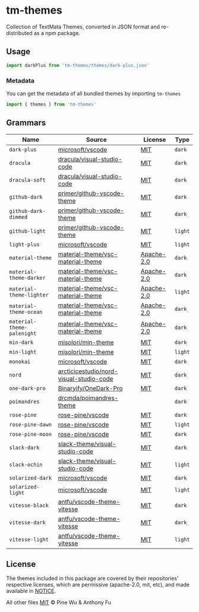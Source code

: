 # tm-themes

Collection of TextMata Themes, converted in JSON format and re-distributed as a npm package.

## Usage

```ts
import darkPlus from 'tm-themes/themes/dark-plus.json'
```

### Metadata

You can get the metadata of all bundled themes by importing `tm-themes`

```ts
import { themes } from 'tm-themes'
```

## Grammars

<!--list-start-->
| Name | Source | License | Type |
| ---- | ------ | ------- | ---- |
| `dark-plus` | [microsoft/vscode](https://github.com/microsoft/vscode/blob/17e30760a3bad6d91327de38ac8f2cf6a161d307/extensions/theme-defaults/themes/dark_plus.json) | [MIT](https://raw.githubusercontent.com/microsoft/vscode/main/LICENSE.txt) | `dark` |
| `dracula` | [dracula/visual-studio-code](https://github.com/dracula/visual-studio-code/blob/e475d548db27773fa0004b252c0a4701f187fb7e/src/dracula.yml) | [MIT](https://raw.githubusercontent.com/dracula/visual-studio-code/master/LICENSE) | `dark` |
| `dracula-soft` | [dracula/visual-studio-code](https://github.com/dracula/visual-studio-code/blob/e475d548db27773fa0004b252c0a4701f187fb7e/src/dracula.yml) | [MIT](https://raw.githubusercontent.com/dracula/visual-studio-code/master/LICENSE) | `dark` |
| `github-dark` | [primer/github-vscode-theme](https://github.com/primer/github-vscode-theme/blob/38b50d41bdc6b190b7351e220956af043221d763/src/theme.js) | [MIT](https://raw.githubusercontent.com/primer/github-vscode-theme/main/LICENSE) | `dark` |
| `github-dark-dimmed` | [primer/github-vscode-theme](https://github.com/primer/github-vscode-theme/blob/38b50d41bdc6b190b7351e220956af043221d763/src/theme.js) | [MIT](https://raw.githubusercontent.com/primer/github-vscode-theme/main/LICENSE) | `dark` |
| `github-light` | [primer/github-vscode-theme](https://github.com/primer/github-vscode-theme/blob/38b50d41bdc6b190b7351e220956af043221d763/src/theme.js) | [MIT](https://raw.githubusercontent.com/primer/github-vscode-theme/main/LICENSE) | `light` |
| `light-plus` | [microsoft/vscode](https://github.com/microsoft/vscode/blob/17e30760a3bad6d91327de38ac8f2cf6a161d307/extensions/theme-defaults/themes/light_plus.json) | [MIT](https://raw.githubusercontent.com/microsoft/vscode/main/LICENSE.txt) | `light` |
| `material-theme` | [material-theme/vsc-material-theme](https://github.com/material-theme/vsc-material-theme/blob/9c1313579cecdd377fc475ccf108da6402216745/src/material.theme.config.ts) | [Apache-2.0](https://raw.githubusercontent.com/material-theme/vsc-material-theme/main/LICENSE) | `dark` |
| `material-theme-darker` | [material-theme/vsc-material-theme](https://github.com/material-theme/vsc-material-theme/blob/9c1313579cecdd377fc475ccf108da6402216745/src/material.theme.config.ts) | [Apache-2.0](https://raw.githubusercontent.com/material-theme/vsc-material-theme/main/LICENSE) | `dark` |
| `material-theme-lighter` | [material-theme/vsc-material-theme](https://github.com/material-theme/vsc-material-theme/blob/9c1313579cecdd377fc475ccf108da6402216745/src/material.theme.config.ts) | [Apache-2.0](https://raw.githubusercontent.com/material-theme/vsc-material-theme/main/LICENSE) | `light` |
| `material-theme-ocean` | [material-theme/vsc-material-theme](https://github.com/material-theme/vsc-material-theme/blob/9c1313579cecdd377fc475ccf108da6402216745/src/material.theme.config.ts) | [Apache-2.0](https://raw.githubusercontent.com/material-theme/vsc-material-theme/main/LICENSE) | `dark` |
| `material-theme-palenight` | [material-theme/vsc-material-theme](https://github.com/material-theme/vsc-material-theme/blob/9c1313579cecdd377fc475ccf108da6402216745/src/material.theme.config.ts) | [Apache-2.0](https://raw.githubusercontent.com/material-theme/vsc-material-theme/main/LICENSE) | `dark` |
| `min-dark` | [misolori/min-theme](https://github.com/misolori/min-theme/blob/dd796c3f294daecfb7f10ed277ffdc30517d59cf/themes/min-dark.json) | [MIT](https://raw.githubusercontent.com/miguelsolorio/min-theme/master/LICENSE) | `dark` |
| `min-light` | [misolori/min-theme](https://github.com/misolori/min-theme/blob/dd796c3f294daecfb7f10ed277ffdc30517d59cf/themes/min-light.json) | [MIT](https://raw.githubusercontent.com/miguelsolorio/min-theme/master/LICENSE) | `light` |
| `monokai` | [microsoft/vscode](https://github.com/microsoft/vscode/blob/17e30760a3bad6d91327de38ac8f2cf6a161d307/extensions/theme-monokai/themes/monokai-color-theme.json) | [MIT](https://raw.githubusercontent.com/microsoft/vscode/main/LICENSE.txt) | `dark` |
| `nord` | [arcticicestudio/nord-visual-studio-code](https://github.com/arcticicestudio/nord-visual-studio-code/blob/8ead09822c02d0d49d0f764104505e5a34d3689f/themes/nord-color-theme.json) | [MIT](https://raw.githubusercontent.com/nordtheme/visual-studio-code/develop/license) | `dark` |
| `one-dark-pro` | [Binaryify/OneDark-Pro](https://github.com/Binaryify/OneDark-Pro/blob/0f37dcd4d02d71465ed0bc65c3829cbdfaa3fc5f/themes/OneDark-Pro.json) | [MIT](https://raw.githubusercontent.com/Binaryify/OneDark-Pro/master/LICENSE.txt) | `dark` |
| `poimandres` | [drcmda/poimandres-theme](https://github.com/drcmda/poimandres-theme/blob/a7b8ed96b2319d44b53f755bdc8f321deb69c729/themes/poimandres-color-theme.json) |  | `dark` |
| `rose-pine` | [rose-pine/vscode](https://github.com/rose-pine/vscode/blob/5a6d89246d58316802bf5c54bb83d6654ff6a1c5/themes/rose-pine-color-theme.json) | [MIT](https://raw.githubusercontent.com/rose-pine/vscode/main/license) | `dark` |
| `rose-pine-dawn` | [rose-pine/vscode](https://github.com/rose-pine/vscode/blob/5a6d89246d58316802bf5c54bb83d6654ff6a1c5/themes/rose-pine-dawn-color-theme.json) | [MIT](https://raw.githubusercontent.com/rose-pine/vscode/main/license) | `light` |
| `rose-pine-moon` | [rose-pine/vscode](https://github.com/rose-pine/vscode/blob/5a6d89246d58316802bf5c54bb83d6654ff6a1c5/themes/rose-pine-moon-color-theme.json) | [MIT](https://raw.githubusercontent.com/rose-pine/vscode/main/license) | `dark` |
| `slack-dark` | [slack-theme/visual-studio-code](https://github.com/slack-theme/visual-studio-code/blob/ae207bda0c2477fb609b21377ab0a7a40b1f4b0b/themes/dark-mode.json) | [MIT](https://raw.githubusercontent.com/slack-theme/visual-studio-code/master/License) | `dark` |
| `slack-ochin` | [slack-theme/visual-studio-code](https://github.com/slack-theme/visual-studio-code/blob/ae207bda0c2477fb609b21377ab0a7a40b1f4b0b/themes/ochin.json) | [MIT](https://raw.githubusercontent.com/slack-theme/visual-studio-code/master/License) | `light` |
| `solarized-dark` | [microsoft/vscode](https://github.com/microsoft/vscode/blob/17e30760a3bad6d91327de38ac8f2cf6a161d307/extensions/theme-solarized-dark/themes/solarized-dark-color-theme.json) | [MIT](https://raw.githubusercontent.com/microsoft/vscode/main/LICENSE.txt) | `dark` |
| `solarized-light` | [microsoft/vscode](https://github.com/microsoft/vscode/blob/17e30760a3bad6d91327de38ac8f2cf6a161d307/extensions/theme-solarized-light/themes/solarized-light-color-theme.json) | [MIT](https://raw.githubusercontent.com/microsoft/vscode/main/LICENSE.txt) | `light` |
| `vitesse-black` | [antfu/vscode-theme-vitesse](https://github.com/antfu/vscode-theme-vitesse/blob/b2a0afe97416cff8526763e7517d21631c456d19/themes/vitesse-black.json) | [MIT](https://raw.githubusercontent.com/antfu/vscode-theme-vitesse/main/LICENSE) | `dark` |
| `vitesse-dark` | [antfu/vscode-theme-vitesse](https://github.com/antfu/vscode-theme-vitesse/blob/b2a0afe97416cff8526763e7517d21631c456d19/themes/vitesse-dark.json) | [MIT](https://raw.githubusercontent.com/antfu/vscode-theme-vitesse/main/LICENSE) | `dark` |
| `vitesse-light` | [antfu/vscode-theme-vitesse](https://github.com/antfu/vscode-theme-vitesse/blob/b2a0afe97416cff8526763e7517d21631c456d19/themes/vitesse-light.json) | [MIT](https://raw.githubusercontent.com/antfu/vscode-theme-vitesse/main/LICENSE) | `light` |
<!--list-end-->

## License

The themes included in this package are covered by their repositories’ respective licenses, which are permissive (apache-2.0, mit, etc), and made available in [NOTICE](./NOTICE).

All other files [MIT](./LICENSE) © Pine Wu & Anthony Fu
